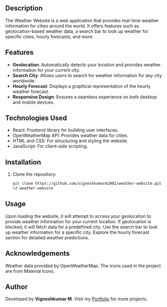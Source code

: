 ## Description

The Weather Website is a web application that provides real-time weather information for cities around the world. It offers features such as geolocation-based weather data, a search bar to look up weather for specific cities, hourly forecasts, and more.

## Features

- **Geolocation**: Automatically detects your location and provides weather information for your current city.
- **Search City**: Allows users to search for weather information for any city worldwide.
- **Hourly Forecast**: Displays a graphical representation of the hourly weather forecast.
- **Responsive Design**: Ensures a seamless experience on both desktop and mobile devices.

## Technologies Used

- React: Frontend library for building user interfaces.
- OpenWeatherMap API: Provides weather data for cities.
- HTML and CSS: For structuring and styling the website.
- JavaScript: For client-side scripting.

## Installation

1. Clone the repository:

   ```bash
   git clone https://github.com/vigneshkumarm2002/weather-website.git
   cd weather-website
   ```

## Usage
Upon loading the website, it will attempt to access your geolocation to provide weather information for your current location. If geolocation is blocked, it will fetch data for a predefined city.
Use the search bar to look up weather information for a specific city.
Explore the hourly forecast section for detailed weather predictions.

## Acknowledgements
Weather data provided by OpenWeatherMap.
The icons used in the project are from Material Icons.

## Author
Developed by **Vigneshkumar M**. Visit my [Portfolio](https://mvigneshkumar-portfolio.web.app/) for more projects.

